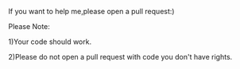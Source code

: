 If you want to help me,please open a pull request:)

Please Note:

1)Your code should work.

2)Please do not open a pull request with code you don't have rights.
